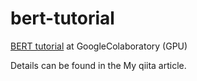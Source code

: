 # bert-tutorial
[BERT tutorial](https://github.com/google-research/bert) at GoogleColaboratory (GPU)


Details can be found in the My qiita article.
